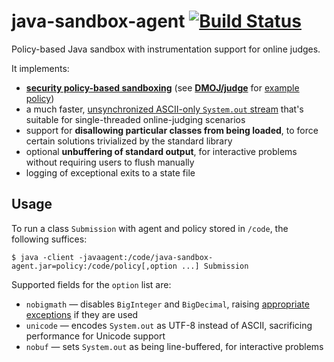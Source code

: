 # java-sandbox-agent [![Build Status](https://ci.dmoj.ca/job/dmoj-java-sandbox/badge/icon)](https://ci.dmoj.ca/job/dmoj-java-sandbox/)
Policy-based Java sandbox with instrumentation support for online judges.

It implements:

* [**security policy-based sandboxing**](https://docs.oracle.com/javase/7/docs/technotes/guides/security/PolicyFiles.html) (see [**DMOJ/judge**](https://github.com/DMOJ/judge) for [example policy](https://github.com/DMOJ/judge/blob/master/dmoj/executors/java-security.policy))
* a much faster, [unsynchronized ASCII-only `System.out` stream](https://github.com/DMOJ/java-sandbox-agent/blob/master/src/main/java/ca/dmoj/java/UnsafePrintStream.java) that's suitable for single-threaded online-judging scenarios
* support for **disallowing particular classes from being loaded**, to force certain solutions trivialized by the standard library
* optional **unbuffering of standard output**, for interactive problems without requiring users to flush manually
* logging of exceptional exits to a state file

## Usage

To run a class `Submission` with agent and policy stored in `/code`, the following suffices:

```
$ java -client -javaagent:/code/java-sandbox-agent.jar=policy:/code/policy[,option ...] Submission
```

Supported fields for the `option` list are:

* `nobigmath` &mdash; disables `BigInteger` and `BigDecimal`, raising [appropriate exceptions](https://github.com/DMOJ/java-sandbox-agent/blob/master/src/main/java/ca/dmoj/java/BigIntegerDisallowedException.java) if they are used
* `unicode` &mdash; encodes `System.out` as UTF-8 instead of ASCII, sacrificing performance for Unicode support
* `nobuf` &mdash; sets `System.out` as being line-buffered, for interactive problems

